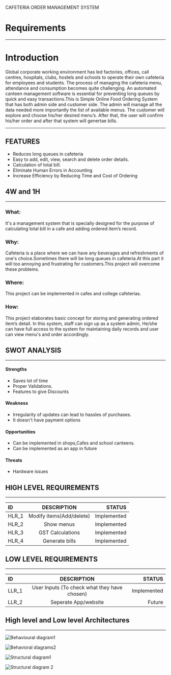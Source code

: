   CAFETERIA ORDER MANAGEMENT SYSTEM
# Requirements
-----------------------------------------------------------------------------------------------------------------------------------------------------------------------------
# Introduction
Global corporate working environment has led factories, offices, call centres, hospitals, clubs, hostels and schools to operate their own cafeteria for employees and students. The process of managing the cafeteria menu, attendance and consumption becomes quite challenging. An automated canteen management software is essential for preventing long queues by quick and easy transactions.This is Simple Online Food Ordering System that has both admin side and customer side. The admin will manage all the data needed more importantly the list of available menus. The customer will explore and choose his/her desired menu’s. After that, the user will confirm his/her order and after that system will genertae bills.
    
--------------------------------------------------------------------------------------------------
## FEATURES

* Reduces  long queues in cafeteria
* Easy to add, edit, view, search and delete order details.
* Calculation of total bill.
* Eliminate Human Errors in Accounting
* Increase Efficiency by Reducing Time and Cost of Ordering



## 4W and 1H
----------------------------------------------------------------------------------------------------

### What:
It's a management system that is specially designed for the purpose of calculating total bill in a cafe and adding ordered item’s record.
### Why:
Cafeteria is a place where we can have any beverages and refreshments of one's choice.Sometimes there will be long queues in cafeteria.At this part it will  too annoying and frustrating for customers.This project will overcome these problems.
### Where:
This project can be implemented in cafes and college cafeterias.
### How:
This project elaborates basic concept for storing and generating ordered item’s detail. In this system, staff can sign up as a system admin, He/she can have full access to the system for maintaining daily records and user can view menu's and order accordingly.

## SWOT ANALYSIS
-------------------------------------------------------------------------------------------------
#### Strengths
* Saves lot of time
* Proper Validations.
* Features to give Discounts

#### Weakness
* Irregularity of updates can lead to hassles of purchases.
* It doesn't have payment options

#### Opportunities
* Can be implemented in shops,Cafes and school canteens.
* Can be implemented as an app in future

#### Threats
* Hardware issues

## HIGH LEVEL REQUIREMENTS 
-------------------------------------------------------------------------------------------------
| ID| DESCRIPTION | STATUS |
| :---         |     :---:      |          ---: |
| HLR_1    | Modify items(Add/delete)       | Implemented      |
| HLR_2   |    Show menus  | Implemented    |
| HLR_3     | GST Calculations       | Implemented      |
| HLR_4     | Generate bills       | Implemented      |


## LOW LEVEL REQUIREMENTS
--------------------------------------------------------------------------------------------------
| ID| DESCRIPTION | STATUS |
| :---         |     :---:      |          ---: |
| LLR_1   |    User Inputs (To check what they have chosen)  | Implemented    |
| LLR_2     | Seperate App/website      | Future      |


## High level and Low level Architectures
-------------------------------------------------------------------------------------------------------------------------------------------------------------------------------
![Behavioural diagram1](https://user-images.githubusercontent.com/94302959/143448750-223a5a07-bd2c-4dac-bcd9-4011defce0e8.png)

![Behavioral diagrams2](https://user-images.githubusercontent.com/94302959/143448798-97d34181-3c8a-4f63-b4a2-677be6af607a.png)

![Structural diagram1](https://user-images.githubusercontent.com/94302959/143448875-2b77fc70-82a0-452f-b419-2dbf3e7e48a4.png)

![Structural diagram 2](https://user-images.githubusercontent.com/94302959/143448907-db451267-1a6b-46a3-b10a-4c6f212a8880.jpg)



